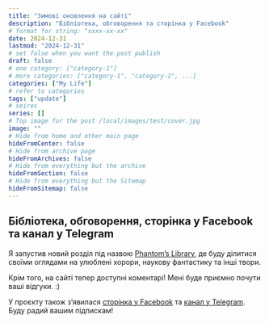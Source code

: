 ```yaml
---
title: "Зимові оновлення на сайті"
description: "Бібліотека, обговорення та сторінка у Facebook"
# format for string: "xxxx-xx-xx"
date: 2024-12-31
lastmod: "2024-12-31"
# set false when you want the post publish
draft: false
# one category: ["category-1"]
# more categories: ["category-1", "category-2", ...]
categories: ["My Life"]
# refer to categories
tags: ["update"]
# seires
series: []
# Top image for the post /local/images/test/cover.jpg
image: ""
# Hide from home and other main page
hideFromCenter: false
# Hide from archive page
hideFromArchives: false
# Hide from everything but the archive
hideFromSection: false
# Hide from everything but the Sitemap
hideFromSitemap: false
---
```

## Бібліотека, обговорення, сторінка у Facebook та канал у Telegram

Я запустив новий розділ під назвою <a href="/uk/library/" target="_blank">Phantom’s Library</a>, де буду ділитися своїми оглядами на улюблені хорори, наукову фантастику та інші твори.

Крім того, на сайті тепер доступні коментарі! Мені буде приємно почути ваші відгуки. :)

У проєкту також з’явилася <a href="https://www.facebook.com/phantomdrafts/" target="_blank">сторінка у Facebook</a> та <a href="https://t.me/phantomdrafts" target="_blank">канал у Telegram</a>. Буду радий вашим підпискам!